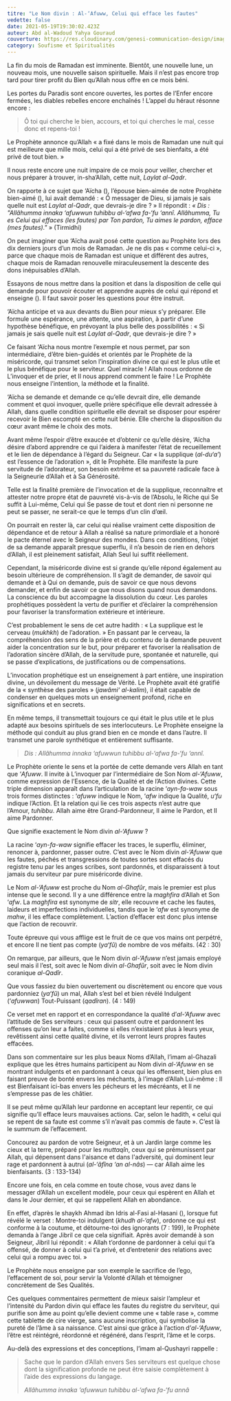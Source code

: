 ```yaml
---
titre: "Le Nom divin : Al-‘Afuww, Celui qui efface les fautes"
vedette: false
date: 2021-05-19T19:30:02.423Z
auteur: Abd al-Wadoud Yahya Gouraud
couverture: https://res.cloudinary.com/genesi-communication-design/image/upload/v1619987905/ihei/Al-Afuw_frwgic.jpg
category: Soufisme et Spiritualités
---
```

La fin du mois de Ramadan est imminente. Bientôt, une nouvelle lune, un nouveau mois, une nouvelle saison spirituelle. Mais il n’est pas encore trop tard pour tirer profit du Bien qu’Allah nous offre en ce mois béni.

Les portes du Paradis sont encore ouvertes, les portes de l’Enfer encore fermées, les diables rebelles encore enchaînés&nbsp;! L’appel du héraut résonne encore&nbsp;:

> Ô toi qui cherche le bien, accours, et toi qui cherches le mal, cesse donc et repens-toi&nbsp;!

Le Prophète annonce qu’Allah «&nbsp;a fixé dans le mois de Ramadan une nuit qui est meilleure que mille mois, celui qui a été privé de ses bienfaits, a été privé de tout bien.&nbsp;»

Il nous reste encore une nuit impaire de ce mois pour veiller, chercher et nous préparer à trouver, in-sha’Allah, cette nuit, *Laylat al-Qadr*.

On rapporte à ce sujet que ‘Aïcha (), l’épouse bien-aimée de notre Prophète bien-aimé (), lui avait demandé&nbsp;: «&nbsp;Ô messager de Dieu, si jamais je sais quelle nuit est *Laylat al-Qadr*, que devrais-je dire&nbsp;?&nbsp;» Il répondit&nbsp;: *«&nbsp;Dis&nbsp;: "Allâhumma innaka ‘afuwwun tuhibbu al-‘afwa fa-‘fu ‘annî. Allâhumma, Tu es Celui qui effaces (les fautes) par Ton pardon, Tu aimes le pardon, efface (mes fautes)."*&nbsp;» (Tirmidhi)

On peut imaginer que ‘Aïcha avait posé cette question au Prophète lors des dix derniers jours d’un mois de Ramadan. Je ne dis pas «&nbsp;comme celui-ci&nbsp;», parce que chaque mois de Ramadan est unique et différent des autres, chaque mois de Ramadan renouvelle miraculeusement la descente des dons inépuisables d’Allah.

Essayons de nous mettre dans la position et dans la disposition de celle qui demande pour pouvoir écouter et apprendre auprès de celui qui répond et enseigne (). Il faut savoir poser les questions pour être instruit.

‘Aïcha anticipe et va aux devants du Bien pour mieux s’y préparer. Elle formule une espérance, une attente, une aspiration, à partir d’une hypothèse bénéfique, en prévoyant la plus belle des possibilités&nbsp;: «&nbsp;Si jamais je sais quelle nuit est *Laylat al-Qadr*, que devrais-je dire&nbsp;?&nbsp;»

Ce faisant ‘Aïcha nous montre l’exemple et nous permet, par son intermédiaire, d’être bien-guidés et orientés par le Prophète de la miséricorde, qui transmet selon l’inspiration divine ce qui est le plus utile et le plus bénéfique pour le serviteur. Quel miracle&nbsp;! Allah nous ordonne de L’invoquer et de prier, et Il nous apprend comment le faire&nbsp;! Le Prophète nous enseigne l’intention, la méthode et la finalité.

‘Aïcha se demande et demande ce qu’elle devrait dire, elle demande comment et quoi invoquer, quelle prière spécifique elle devrait adressée à Allah, dans quelle condition spirituelle elle devrait se disposer pour espérer recevoir le Bien escompté en cette nuit bénie. Elle cherche la disposition du cœur avant même le choix des mots.

Avant même l’espoir d’être exaucée et d’obtenir ce qu’elle désire, ‘Aïcha désire d’abord apprendre ce qui l’aidera à manifester l’état de recueillement et le lien de dépendance à l’égard du Seigneur. Car «&nbsp;la supplique (*al-du‘a’*) est l’essence de l’adoration&nbsp;», dit le Prophète. Elle manifeste la pure servitude de l’adorateur, son besoin extrême et sa pauvreté radicale face à la Seigneurie d’Allah et à Sa Générosité.

Telle est la finalité première de l’invocation et de la supplique, reconnaître et attester notre propre état de pauvreté vis-à-vis de l’Absolu, le Riche qui Se suffit à Lui-même, Celui qui Se passe de tout et dont rien ni personne ne peut se passer, ne serait-ce que le temps d’un clin d’œil.

On pourrait en rester là, car celui qui réalise vraiment cette disposition de dépendance et de retour à Allah a réalisé sa nature primordiale et a honoré le pacte éternel avec le Seigneur des mondes. Dans ces conditions, l’objet de sa demande apparaît presque superflu, il n’a besoin de rien en dehors d’Allah, il est pleinement satisfait, Allah Seul lui suffit réellement.

Cependant, la miséricorde divine est si grande qu’elle répond également au besoin ultérieure de compréhension. Il s’agit de demander, de savoir qui demande et à Qui on demande, puis de savoir ce que nous devons demander, et enfin de savoir ce que nous disons quand nous demandons. La conscience du but accompagne la dissolution du cœur. Les paroles prophétiques possèdent la vertu de purifier et d’éclairer la compréhension pour favoriser la transformation extérieure et intérieure.

C’est probablement le sens de cet autre hadith&nbsp;: «&nbsp;La supplique est le cerveau (*mukhkh*) de l’adoration.&nbsp;» En passant par le cerveau, la compréhension des sens de la prière et du contenu de la demande peuvent aider la concentration sur le but, pour préparer et favoriser la réalisation de l’adoration sincère d’Allah, de la servitude pure, spontanée et naturelle, qui se passe d’explications, de justifications ou de compensations.

L’invocation prophétique est un enseignement à part entière, une inspiration divine, un dévoilement du message de Vérité. Le Prophète avait été gratifié de la «&nbsp;synthèse des paroles&nbsp;» (*jawâmi‘ al-kalim*), il était capable de condenser en quelques mots un enseignement profond, riche en significations et en secrets.

En même temps, il transmettait toujours ce qui était le plus utile et le plus adapté aux besoins spirituels de ses interlocuteurs. Le Prophète enseigne la méthode qui conduit au plus grand bien en ce monde et dans l’autre. Il transmet une parole synthétique et entièrement suffisante.

> *Dis&nbsp;: Allâhumma innaka ‘afuwwun tuhibbu al-‘afwa fa-‘fu ‘annî.*

Le Prophète oriente le sens et la portée de cette demande vers Allah en tant que ‘*Afuww*. Il invite à L’invoquer par l’intermédiaire de Son Nom *al-‘Afuww*, comme expression de l’Essence, de la Qualité et de l’Action divines. Cette triple dimension apparaît dans l’articulation de la racine ‘*ayn-fa-waw* sous trois formes distinctes&nbsp;: ‘*afuww* indique le Nom, ‘*afw* indique la Qualité, *u‘fu* indique l’Action. Et la relation qui lie ces trois aspects n’est autre que l’Amour, *tuhibbu*. Allah aime être Grand-Pardonneur, Il aime le Pardon, et Il aime Pardonner.

Que signifie exactement le Nom divin *al-‘Afuww*&nbsp;?

La racine ‘*ayn-fa-waw* signifie effacer les traces, le superflu, éliminer, renoncer à, pardonner, passer outre. C’est avec le Nom divin *al-‘Afuww* que les fautes, péchés et transgressions de toutes sortes sont effacés du registre tenu par les anges scribes, sont pardonnés, et disparaissent à tout jamais du serviteur par pure miséricorde divine.

Le Nom *al-‘Afuww* est proche du Nom *al-Ghafûr*, mais le premier est plus intense que le second. Il y a une différence entre la *maghfira* d’Allah et Son ‘*afw*. La *maghfira* est synonyme de *sitr*, elle recouvre et cache les fautes, laideurs et imperfections individuelles, tandis que le ‘*afw* est synonyme de *mahw*, il les efface complètement. L’action d’effacer est donc plus intense que l’action de recouvrir.

Toute épreuve qui vous afflige est le fruit de ce que vos mains ont perpétré, et encore Il ne tient pas compte (*ya‘fû*) de nombre de vos méfaits. (42&nbsp;: 30)

On remarque, par ailleurs, que le Nom divin *al-‘Afuww* n’est jamais employé seul mais il l’est, soit avec le Nom divin *al-Ghafûr*, soit avec le Nom divin coranique *al-Qadîr*.

Que vous fassiez du bien ouvertement ou discrètement ou encore que vous pardonniez (*ya‘fû*) un mal, Allah s’est bel et bien révélé Indulgent (‘*afuwwan*) Tout-Puissant (*qadîran*). (4&nbsp;: 149)

Ce verset met en rapport et en correspondance la qualité d’*al-‘Afuww* avec l’attitude de Ses serviteurs&nbsp;: ceux qui passent outre et pardonnent les offenses qu’on leur a faites, comme si elles n’existaient plus à leurs yeux, revêtissent ainsi cette qualité divine, et ils verront leurs propres fautes effacées.

Dans son commentaire sur les plus beaux Noms d’Allah, l’imam al-Ghazali explique que les êtres humains participent au Nom divin *al-‘Afuww* en se montrant indulgents et en pardonnant à ceux qui les offensent, bien plus en faisant preuve de bonté envers les méchants, à l’image d’Allah Lui-même&nbsp;: Il est Bienfaisant ici-bas envers les pécheurs et les mécréants, et Il ne s’empresse pas de les châtier.

Il se peut même qu’Allah leur pardonne en acceptant leur repentir, ce qui signifie qu’Il efface leurs mauvaises actions. Car, selon le hadith, «&nbsp;celui qui se repent de sa faute est comme s’il n’avait pas commis de faute&nbsp;». C’est là le summum de l’effacement.

Concourez au pardon de votre Seigneur, et à un Jardin large comme les cieux et la terre, préparé pour les *muttaqîn*, ceux qui se prémunissent par Allah, qui dépensent dans l'aisance et dans l'adversité, qui dominent leur rage et pardonnent à autrui (*al-‘âfîna ‘an al-nâs*) —&nbsp;car Allah aime les bienfaisants. (3&nbsp;: 133-134)

Encore une fois, en cela comme en toute chose, vous avez dans le messager d’Allah un excellent modèle, pour ceux qui espèrent en Allah et dans le Jour dernier, et qui se rappellent Allah en abondance.

En effet, d’après le shaykh Ahmad ibn Idris al-Fasi al-Hasani (), lorsque fut révélé le verset&nbsp;: Montre-toi indulgent (*khudh al-‘afw*), ordonne ce qui est conforme à la coutume, et détourne-toi des ignorants (7&nbsp;: 199), le Prophète demanda à l’ange Jibril ce que cela signifiait. Après avoir demandé à son Seigneur, Jibril lui répondit&nbsp;: «&nbsp;Allah t’ordonne de pardonner à celui qui t’a offensé, de donner à celui qui t’a privé, et d’entretenir des relations avec celui qui a rompu avec toi.&nbsp;»

Le Prophète nous enseigne par son exemple le sacrifice de l’ego, l’effacement de soi, pour servir la Volonté d’Allah et témoigner concrètement de Ses Qualités.

Ces quelques commentaires permettent de mieux saisir l’ampleur et l’intensité du Pardon divin qui efface les fautes du registre du serviteur, qui purifie son âme au point qu’elle devient comme une «&nbsp;table rase&nbsp;», comme cette tablette de cire vierge, sans aucune inscription, qui symbolise la pureté de l’âme à sa naissance. C’est ainsi que grâce à l’action d’*al-‘Afuww*, l’être est réintégré, réordonné et régénéré, dans l’esprit, l’âme et le corps.

Au-delà des expressions et des conceptions, l’imam al-Qushayri rappelle&nbsp;:

> Sache que le pardon d’Allah envers Ses serviteurs est quelque chose dont la signification profonde ne peut être saisie complètement à l’aide des expressions du langage.
>
> *Allâhumma innaka ‘afuwwun tuhibbu al-‘afwa fa-‘fu annâ*